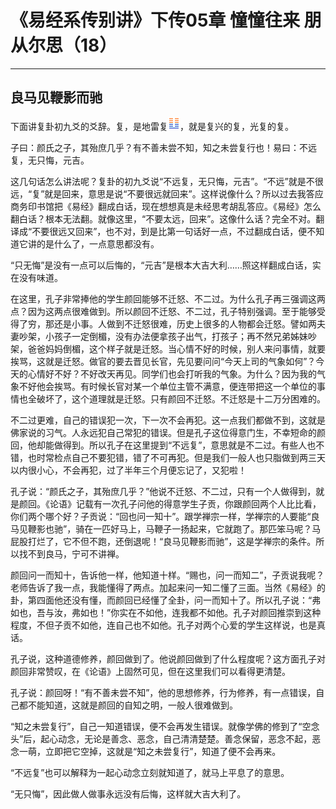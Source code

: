 # 《易经系传别讲》下传05章 憧憧往来 朋从尔思（18）

------

## 良马见鞭影而驰

下面讲复卦初九爻的爻辞。复，是地雷复![img](%E8%89%AF%E9%A9%AC%E8%A7%81%E9%9E%AD%E5%BD%B1%E8%80%8C%E9%A9%B0/gua24.png)，就是复兴的复，光复的复。

子曰：颜氏之子，其殆庶几乎？有不善未尝不知，知之未尝复行也！易曰：不远复，无只悔，元吉。

这几句话怎么讲法呢？复卦的初九爻说“不远复，无只悔，元吉”。“不远”就是不很远，“复”就是回来，意思是说“不要很远就回来”。这样说像什么？所以过去我答应商务印书馆把《易经》翻成白话，现在想想真是未经思考胡乱答应。《易经》怎么翻白话？根本无法翻。就像这里，“不要太远，回来”。这像什么话？完全不对。翻译成“不要很远又回来”，也不对，到是比第一句话好一点，不过翻成白话，便不知道它讲的是什么了，一点意思都没有。

“只无悔”是没有一点可以后悔的，“元吉”是根本大吉大利……照这样翻成白话，实在没有味道。

在这里，孔子非常捧他的学生颜回能够不迁怒、不二过。为什么孔子再三强调这两点？因为这两点很难做到。所以颜回不迁怒、不二过，孔子特别强调。至于能够受得了穷，那还是小事。人做到不迁怒很难，历史上很多的人物都会迁怒。譬如两夫妻吵架，小孩子一定倒楣，没有办法便拿孩子出气，打孩子；再不然兄弟姊妹吵架，爸爸妈妈倒楣，这个样子就是迁怒。当心情不好的时候，别人来问事情，就要挨骂，这就是迁怒。做官的要去晋见长官，先见要问问“今天上司的气象如何”？今天的心情好不好？不好改天再见。同学们也会打听我的气象。为什么？因为我的气象不好他会挨骂。有时候长官对某一个单位主管不满意，便连带把这一个单位的事情也全破坏了，这个道理就是迁怒。只有颜回不迁怒。不迁怒是十二万分困难的。

不二过更难，自己的错误犯一次，下一次不会再犯。这一点我们都做不到，这就是佛家说的习气。人永远犯自己常犯的错误。但是孔子这位得意门生，不幸短命的颜回，他却能做得到。所以孔子在这里提到“不远复”，意思就是不二过。有些人也不错，也时常检点自己不要犯错，错了不可再犯。但是我们一般人也只脂做到两三天以内很小心，不会再犯，过了半年三个月便忘记了，又犯啦！

孔子说：“颜氏之子，其殆庶几乎？”他说不迁怒、不二过，只有一个人做得到，就是颜回。《论语》记载有一次孔子问他的得意学生子贡，你跟颜回两个人比比看，你们两个哪个好？子贡说：“回也问一知十”。跟学禅宗一样，学禅宗的人要能“良马见鞭影也驰”，骑在一匹好马上，马鞭子一扬起来，它就跑了。那匹笨马呢？马屁股打烂了，它不但不跑，还倒退呢！“良马见鞭影而驰”，这是学禅宗的条件。所以找不到良马，宁可不讲禅。

颜回问一而知十，告诉他一样，他知道十样。“赐也，问一而知二”，子贡说我呢？老师告诉了我一点，我能懂得了两点。加起来问一知二懂了三面。当然《易经》的卦，第四面他还没有懂，而颜回已经懂了全卦，问一而知十了。所以孔子说：“弗如也，吾与汝，弗如也！”你实在不如他，连我都不如他。孔子对颜回推崇到这种程度，不但子贡不如他，连自己也不如他。孔子对两个心爱的学生这样说，也是真话。

孔子说，这种道德修养，颜回做到了。他说颜回做到了什么程度呢？这方面孔子对颜回非常赞叹，在《论语》上固然可见，但在这里我们可以看得更清楚。

孔子说：颜回呀！“有不善未尝不知”，他的思想修养，行为修养，有一点错误，自己都不能知道，这就是颜回的自知之明，一般人很难做到。

“知之未尝复行”，自己一知道错误，便不会再发生错误。就像学佛的修到了“空念头”后，起心动念，无论是善念、恶念，自己清清楚楚。善念保留，恶念不起，恶念一萌，立即把它空掉，这就是“知之未尝复行”，知道了便不会再来。

“不远复”也可以解释为一起心动念立刻就知道了，就马上平息了的意思。

“无只悔”，因此做人做事永远没有后悔，这样就大吉大利了。